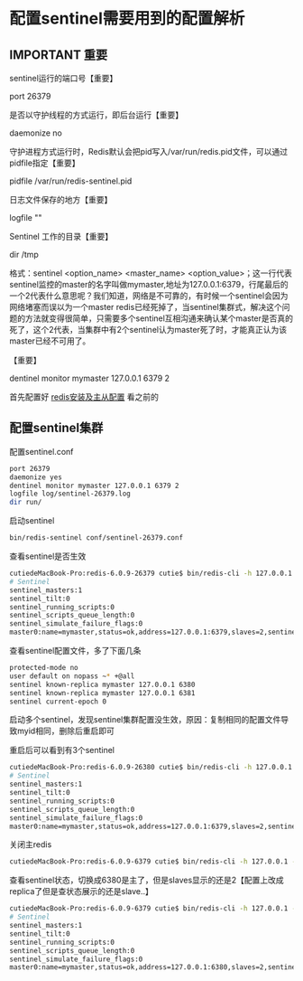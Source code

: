 # 配置sentinel需要用到的配置解析

## IMPORTANT 重要

sentinel运行的端口号【重要】

port 26379

是否以守护线程的方式运行，即后台运行【重要】

daemonize no

守护进程方式运行时，Redis默认会把pid写入/var/run/redis.pid文件，可以通过pidfile指定【重要】

pidfile /var/run/redis-sentinel.pid

日志文件保存的地方【重要】

logfile ""

Sentinel 工作的目录【重要】

dir /tmp

格式：sentinel <option_name> <master_name> <option_value>；这一行代表sentinel监控的master的名字叫做mymaster,地址为127.0.0.1:6379，行尾最后的一个2代表什么意思呢？我们知道，网络是不可靠的，有时候一个sentinel会因为网络堵塞而误以为一个master redis已经死掉了，当sentinel集群式，解决这个问题的方法就变得很简单，只需要多个sentinel互相沟通来确认某个master是否真的死了，这个2代表，当集群中有2个sentinel认为master死了时，才能真正认为该master已经不可用了。

【重要】

dentinel monitor mymaster 127.0.0.1 6379 2

首先配置好 [redis安装及主从配置](https://github.com/cutieagain/JAVA-000/blob/main/Week_12/redis安装及主从配置.md) 看之前的

## 配置sentinel集群

配置sentinel.conf

```bash
port 26379
daemonize yes
dentinel monitor mymaster 127.0.0.1 6379 2
logfile log/sentinel-26379.log
dir run/
```

启动sentinel

```bash
bin/redis-sentinel conf/sentinel-26379.conf
```

查看sentinel是否生效

```bash
cutiedeMacBook-Pro:redis-6.0.9-26379 cutie$ bin/redis-cli -h 127.0.0.1 -p 26379 info sentinel
# Sentinel
sentinel_masters:1
sentinel_tilt:0
sentinel_running_scripts:0
sentinel_scripts_queue_length:0
sentinel_simulate_failure_flags:0
master0:name=mymaster,status=ok,address=127.0.0.1:6379,slaves=2,sentinels=1
```

查看sentinel配置文件，多了下面几条

```bash
protected-mode no
user default on nopass ~* +@all
sentinel known-replica mymaster 127.0.0.1 6380
sentinel known-replica mymaster 127.0.0.1 6381
sentinel current-epoch 0
```

启动多个sentinel，发现sentinel集群配置没生效，原因：复制相同的配置文件导致myid相同，删除后重启即可

重启后可以看到有3个sentinel

```bash
cutiedeMacBook-Pro:redis-6.0.9-26380 cutie$ bin/redis-cli -h 127.0.0.1 -p 26380 info sentinel
# Sentinel
sentinel_masters:1
sentinel_tilt:0
sentinel_running_scripts:0
sentinel_scripts_queue_length:0
sentinel_simulate_failure_flags:0
master0:name=mymaster,status=ok,address=127.0.0.1:6379,slaves=2,sentinels=3
```

关闭主redis

```bash
cutiedeMacBook-Pro:redis-6.0.9-6379 cutie$ bin/redis-cli -h 127.0.0.1 -p 6379 shutdown
```

查看sentinel状态，切换成6380是主了，但是slaves显示的还是2【配置上改成replica了但是查状态展示的还是slave..】

```bash
cutiedeMacBook-Pro:redis-6.0.9-6379 cutie$ bin/redis-cli -h 127.0.0.1 -p 26379 info sentinel
# Sentinel
sentinel_masters:1
sentinel_tilt:0
sentinel_running_scripts:0
sentinel_scripts_queue_length:0
sentinel_simulate_failure_flags:0
master0:name=mymaster,status=ok,address=127.0.0.1:6380,slaves=2,sentinels=3
```
